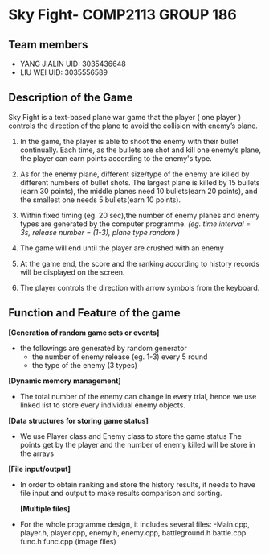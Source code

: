 # Sky Fight- COMP2113 GROUP 186
## Team members
- YANG JIALIN UID: 3035436648
- LIU WEI     UID: 3035556589
## Description of the Game
Sky Fight is a text-based plane war game that the player ( one player ) controls the direction of the plane to avoid the collision with enemy’s plane.

1. In the game, the player is able to shoot the enemy with their bullet continually. Each time, as the bullets are shot and kill one enemy’s plane, the player can earn points according to the enemy's type. 

2. As for the enemy plane, different size/type of the enemy are killed by different numbers of bullet shots. The largest plane is killed by 15 bullets (earn 30 points), the middle planes need 10 bullets(earn 20 points), and the smallest one needs 5 bullets(earn 10 points). 

3. Within fixed timing (eg. 20 sec),the number of enemy planes and enemy types are generated by the computer programme. 
  *(eg. time interval = 3s, release number = (1-3), plane type random )*

4. The game will end until the player are crushed with an enemy

5. At the game end, the score and the ranking according to history records will be displayed on the screen.
 
6. The player controls the direction with arrow symbols from the keyboard.

## Function and Feature of the game
 
  **[Generation of random game sets or events]**
   - the followings are generated by random generator
      - the number of enemy release (eg. 1-3) every 5 round
      - the type of the enemy (3 types)
      
  **[Dynamic memory management]**
   - The total number of the enemy can change in every trial, hence we use linked list to store every individual enemy objects.
 
  **[Data structures for storing game status]**
   - We use Player class and Enemy class to store the game status
   The points get by the player and the number of enemy killed will be store in the arrays
  
  **[File input/output]**
- In order to obtain ranking and store the history results, it needs to have file input and output to make results comparison and sorting. 

  **[Multiple files]**
- For the whole programme design, it includes several files:
    -Main.cpp, player.h, player.cpp, enemy.h, enemy.cpp, battleground.h battle.cpp func.h func.cpp (image files)
    


